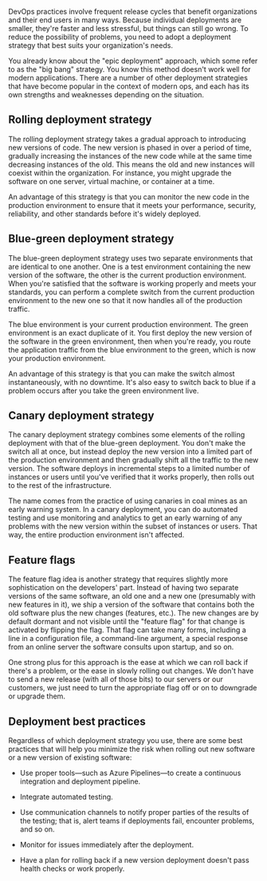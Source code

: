DevOps practices involve frequent release cycles that benefit organizations and their end users in many ways. Because individual deployments are smaller, they're faster and less stressful, but things can still go wrong. To reduce the possibility of problems, you need to adopt a deployment strategy that best suits your organization's needs.

You already know about the "epic deployment" approach, which some refer to as the "big bang" strategy. You know this method doesn't work well for modern applications. There are a number of other deployment strategies that have become popular in the context of modern ops, and each has its own strengths and weaknesses depending on the situation.

## Rolling deployment strategy

The rolling deployment strategy takes a gradual approach to introducing new versions of code. The new version is phased in over a period of time, gradually increasing the instances of the new code while at the same time decreasing instances of the old. This means the old and new instances will coexist within the organization. For instance, you might upgrade the software on one server, virtual machine, or container at a time.

An advantage of this strategy is that you can monitor the new code in the production environment to ensure that it meets your performance, security, reliability, and other standards before it's widely deployed.

## Blue-green deployment strategy

The blue-green deployment strategy uses two separate environments that are identical to one another. One is a test environment containing the new version of the software, the other is the current production environment. When you're satisfied that the software is working properly and meets your standards, you can perform a complete switch from the current production environment to the new one so that it now handles all of the production traffic.

The blue environment is your current production environment. The green environment is an exact duplicate of it. You first deploy the new version of the software in the green environment, then when you're ready, you route the application traffic from the blue environment to the green, which is now your production environment.

An advantage of this strategy is that you can make the switch almost instantaneously, with no downtime. It's also easy to switch back to blue if a problem occurs after you take the green environment live.

## Canary deployment strategy

The canary deployment strategy combines some elements of the rolling deployment with that of the blue-green deployment. You don't make the switch all at once, but instead deploy the new version into a limited part of the production environment and then gradually shift all the traffic to the new version. The software deploys in incremental steps to a limited number of instances or users until you've verified that it works properly, then rolls out to the rest of the infrastructure.

The name comes from the practice of using canaries in coal mines as an early warning system. In a canary deployment, you can do automated testing and use monitoring and analytics to get an early warning of any problems with the new version within the subset of instances or users. That way, the entire production environment isn't affected.

## Feature flags

The feature flag idea is another strategy that requires slightly more sophistication on the developers' part. Instead of having two separate versions of the same software, an old one and a new one (presumably with new features in it), we ship a version of the software that contains both the old software plus the new changes (features, etc.). The new changes are by default dormant and not visible until the "feature flag" for that change is activated by flipping the flag. That flag can take many forms, including a line in a configuration file, a command-line argument, a special response from an online server the software consults upon startup, and so on.

One strong plus for this approach is the ease at which we can roll back if there's a problem, or the ease in slowly rolling out changes. We don't have to send a new release (with all of those bits) to our servers or our customers, we just need to turn the appropriate flag off or on to downgrade or upgrade them.

## Deployment best practices

Regardless of which deployment strategy you use, there are some best practices that will help you minimize the risk when rolling out new software or a new version of existing software:

- Use proper tools—such as Azure Pipelines—to create a continuous integration and deployment pipeline.

- Integrate automated testing.

- Use communication channels to notify proper parties of the results of the testing; that is, alert teams if deployments fail, encounter problems, and so on.

- Monitor for issues immediately after the deployment.

- Have a plan for rolling back if a new version deployment doesn't pass health checks or work properly.
